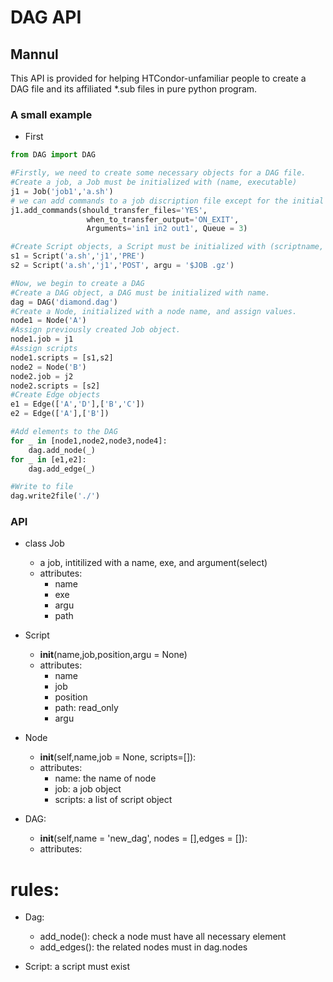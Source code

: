 # DAG API
## Mannul

This API is provided for helping HTCondor-unfamiliar people to create a DAG file and its affiliated *.sub files in pure python program.

### A small example

- First
```python
from DAG import DAG

#Firstly, we need to create some necessary objects for a DAG file.
#Create a job, a Job must be initialized with (name, executable)
j1 = Job('job1','a.sh')
# we can add commands to a job discription file except for the initial values。
j1.add_commands(should_transfer_files='YES',
                 when_to_transfer_output='ON_EXIT',
                 Arguments='in1 in2 out1', Queue = 3)

#Create Script objects, a Script must be initialized with (scriptname, job, position)
s1 = Script('a.sh','j1','PRE')
s2 = Script('a.sh','j1','POST', argu = '$JOB .gz')

#Now, we begin to create a DAG
#Create a DAG object, a DAG must be initialized with name.
dag = DAG('diamond.dag')
#Create a Node, initialized with a node name, and assign values.
node1 = Node('A')
#Assign previously created Job object.
node1.job = j1
#Assign scripts
node1.scripts = [s1,s2]
node2 = Node('B')
node2.job = j2
node2.scripts = [s2]
#Create Edge objects
e1 = Edge(['A','D'],['B','C'])
e2 = Edge(['A'],['B'])

#Add elements to the DAG
for _ in [node1,node2,node3,node4]:
    dag.add_node(_)
for _ in [e1,e2]:
    dag.add_edge(_)

#Write to file
dag.write2file('./')

```
### API

- class Job
    - a job, intitilized with a name, exe, and argument(select)
    - attributes:
        - name
        - exe
        - argu
        - path

- Script
    - __init__(name,job,position,argu = None)
    - attributes:
        - name
        - job
        - position
        - path: read_only
        - argu

- Node
    - __init__(self,name,job = None, scripts=[]):
    - attributes:
        - name:  the name of node
        - job: a job object
        - scripts: a list of script object
- DAG:
    -  __init__(self,name = 'new_dag', nodes = [],edges = []):
    - attributes:



# rules:
- Dag:
    - add_node(): check a node must have all necessary element
    - add_edges(): the related nodes must in dag.nodes

- Script:
    a script must exist

